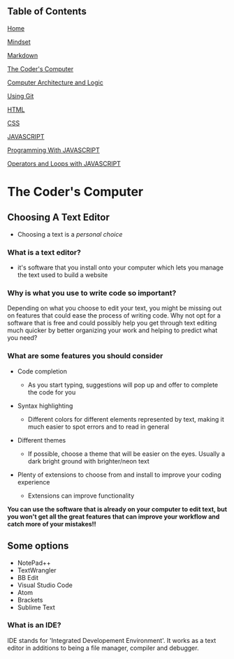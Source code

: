 ## Table of Contents

[Home](https://marikoalvarado.github.io/reading-notes/)

[Mindset](https://marikoalvarado.github.io/growth-mindset/)

[Markdown](https://marikoalvarado.github.io/mark-down/)

[The Coder's Computer](https://marikoalvarado.github.io/coding-computer/)

[Computer Architecture and Logic](https://marikoalvarado.github.io/computer-archlogic/)

[Using Git](https://marikoalvarado.github.io/using-git/) 

[HTML](https://marikoalvarado.github.io/html-notes/)

[CSS](https://marikoalvarado.github.io/css-notes/)

[JAVASCRIPT](https://marikoalvarado.github.io/java-script/)

[Programming With JAVASCRIPT](https://marikoalvarado.github.io/more-javascript/)

[Operators and Loops with JAVASCRIPT](https://marikoalvarado.github.io/operators-loops/)

# The Coder's Computer

## Choosing A Text Editor

- Choosing a text is a *personal choice*

### What is a text editor?

- it's software that you install onto your computer which lets you manage the text used to build a website

### Why is what you use to write code so important?

Depending on what you choose to edit your text, you might be missing out on features that could ease the process of writing code. Why not opt for a software that is free and could possibly help you get through text editing much quicker by better organizing your work and helping to predict what you need?

### What are some features you should consider 



- Code completion
    - As you start typing, suggestions will pop up and offer to complete the code for you

- Syntax highlighting
    - Different colors for different elements represented by text, making it much easier to spot errors and to read in general

- Different themes 
    - If possible, choose a theme that will be easier on the eyes. Usually a dark bright ground with brighter/neon text

- Plenty of extensions to choose from and install to improve your coding experience
    - Extensions can improve functionality 

**You can use the software that is already on your computer to edit text, but you won't get all the great features that can improve your workflow and catch more of your mistakes!!**

## Some options

- NotePad++
- TextWrangler
- BB Edit
- Visual Studio Code
- Atom 
- Brackets
- Sublime Text

### What is an IDE?

IDE stands for 'Integrated Developement Environment'. It works as a text editor in additions to being a file manager, compiler and debugger.